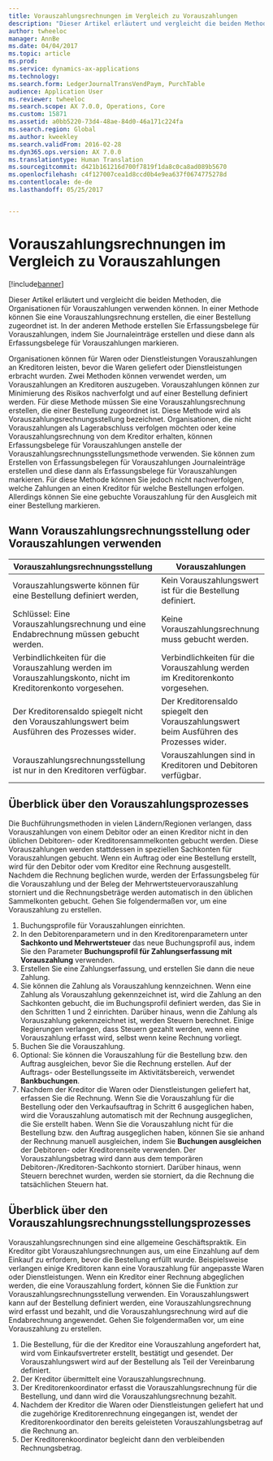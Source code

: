 ```yaml
---
title: Vorauszahlungsrechnungen im Vergleich zu Vorauszahlungen
description: "Dieser Artikel erläutert und vergleicht die beiden Methoden, die Organisationen für Vorauszahlungen verwenden können. In einer Methode können Sie eine Vorauszahlungsrechnung erstellen, die einer Bestellung zugeordnet ist. In der anderen Methode erstellen Sie Erfassungsbelege für Vorauszahlungen, indem Sie Journaleinträge erstellen und diese dann als Erfassungsbelege für Vorauszahlungen markieren."
author: twheeloc
manager: AnnBe
ms.date: 04/04/2017
ms.topic: article
ms.prod: 
ms.service: dynamics-ax-applications
ms.technology: 
ms.search.form: LedgerJournalTransVendPaym, PurchTable
audience: Application User
ms.reviewer: twheeloc
ms.search.scope: AX 7.0.0, Operations, Core
ms.custom: 15871
ms.assetid: a0bb5220-73d4-48ae-84d0-46a171c224fa
ms.search.region: Global
ms.author: kweekley
ms.search.validFrom: 2016-02-28
ms.dyn365.ops.version: AX 7.0.0
ms.translationtype: Human Translation
ms.sourcegitcommit: d421b161216d700f7819f1da8c0ca8ad089b5670
ms.openlocfilehash: c4f127007cea1d8ccd0b4e9ea637f0674775278d
ms.contentlocale: de-de
ms.lasthandoff: 05/25/2017


---
```


# <a name="prepayment-invoices-vs-prepayments"></a>Vorauszahlungsrechnungen im Vergleich zu Vorauszahlungen

[!include[banner](../includes/banner.md)]


Dieser Artikel erläutert und vergleicht die beiden Methoden, die Organisationen für Vorauszahlungen verwenden können. In einer Methode können Sie eine Vorauszahlungsrechnung erstellen, die einer Bestellung zugeordnet ist. In der anderen Methode erstellen Sie Erfassungsbelege für Vorauszahlungen, indem Sie Journaleinträge erstellen und diese dann als Erfassungsbelege für Vorauszahlungen markieren.

Organisationen können für Waren oder Dienstleistungen Vorauszahlungen an Kreditoren leisten, bevor die Waren geliefert oder Dienstleistungen erbracht wurden. Zwei Methoden können verwendet werden, um Vorauszahlungen an Kreditoren auszugeben. Vorauszahlungen können zur Minimierung des Risikos nachverfolgt und auf einer Bestellung definiert werden. Für diese Methode müssen Sie eine Vorauszahlungsrechnung erstellen, die einer Bestellung zugeordnet ist. Diese Methode wird als Vorauszahlungsrechnungsstellung bezeichnet. Organisationen, die nicht Vorauszahlungen als Lagerabschluss verfolgen möchten oder keine Vorauszahlungsrechnung von dem Kreditor erhalten, können Erfassungsbelege für Vorauszahlungen anstelle der Vorauszahlungsrechnungsstellungsmethode verwenden. Sie können zum Erstellen von Erfassungsbelegen für Vorauszahlungen Journaleinträge erstellen und diese dann als Erfassungsbelege für Vorauszahlungen markieren. Für diese Methode können Sie jedoch nicht nachverfolgen, welche Zahlungen an einen Kreditor für welche Bestellungen erfolgen. Allerdings können Sie eine gebuchte Vorauszahlung für den Ausgleich mit einer Bestellung markieren.

## <a name="when-to-use-prepayment-invoicing-vs-prepayments"></a>Wann Vorauszahlungsrechnungsstellung oder Vorauszahlungen verwenden
| Vorauszahlungsrechnungsstellung                                                                | Vorauszahlungen                                                              |
|-------------------------------------------------------------------------------------|--------------------------------------------------------------------------|
| Vorauszahlungswerte können für eine Bestellung definiert werden,                                    | Kein Vorauszahlungswert ist für die Bestellung definiert.                    |
| Schlüssel: Eine Vorauszahlungsrechnung und eine Endabrechnung müssen gebucht werden.                       | Keine Vorauszahlungsrechnung muss gebucht werden.                                    |
| Verbindlichkeiten für die Vorauszahlung werden im Vorauszahlungskonto, nicht im Kreditorenkonto vorgesehen. | Verbindlichkeiten für die Vorauszahlung werden im Kreditorenkonto vorgesehen.                  |
| Der Kreditorensaldo spiegelt nicht den Vorauszahlungswert beim Ausführen des Prozesses wider.     | Der Kreditorensaldo spiegelt den Vorauszahlungswert beim Ausführen des Prozesses wider. |
| Vorauszahlungsrechnungsstellung ist nur in den Kreditoren verfügbar.                         | Vorauszahlungen sind in Kreditoren und Debitoren verfügbar.    |

## <a name="overview-of-the-prepayment-process"></a>Überblick über den Vorauszahlungsprozesses
Die Buchführungsmethoden in vielen Ländern/Regionen verlangen, dass Vorauszahlungen von einem Debitor oder an einen Kreditor nicht in den üblichen Debitoren- oder Kreditorensammelkonten gebucht werden. Diese Vorauszahlungen werden stattdessen in speziellen Sachkonten für Vorauszahlungen gebucht. Wenn ein Auftrag oder eine Bestellung erstellt, wird für den Debitor oder vom Kreditor eine Rechnung ausgestellt. Nachdem die Rechnung beglichen wurde, werden der Erfassungsbeleg für die Vorauszahlung und der Beleg der Mehrwertsteuervorauszahlung storniert und die Rechnungsbeträge werden automatisch in den üblichen Sammelkonten gebucht. Gehen Sie folgendermaßen vor, um eine Vorauszahlung zu erstellen.

1.  Buchungsprofile für Vorauszahlungen einrichten.
2.  In den Debitorenparametern und in den Kreditorenparametern unter **Sachkonto und Mehrwertsteuer** das neue Buchungsprofil aus, indem Sie den Parameter **Buchungsprofil für Zahlungserfassung mit Vorauszahlung** verwenden.
3.  Erstellen Sie eine Zahlungserfassung, und erstellen Sie dann die neue Zahlung.
4.  Sie können die Zahlung als Vorauszahlung kennzeichnen. Wenn eine Zahlung als Vorauszahlung gekennzeichnet ist, wird die Zahlung an den Sachkonten gebucht, die im Buchungsprofil definiert werden, das Sie in den Schritten 1 und 2 einrichten. Darüber hinaus, wenn die Zahlung als Vorauszahlung gekennzeichnet ist, werden Steuern berechnet. Einige Regierungen verlangen, dass Steuern gezahlt werden, wenn eine Vorauszahlung erfasst wird, selbst wenn keine Rechnung vorliegt.
5.  Buchen Sie die Vorauszahlung.
6.  Optional: Sie können die Vorauszahlung für die Bestellung bzw. den Auftrag ausgleichen, bevor Sie die Rechnung erstellen. Auf der Auftrags- oder Bestellungsseite im Aktivitätsbereich, verwendet **Bankbuchungen**.
7.  Nachdem der Kreditor die Waren oder Dienstleistungen geliefert hat, erfassen Sie die Rechnung. Wenn Sie die Vorauszahlung für die Bestellung oder den Verkaufsauftrag in Schritt 6 ausgeglichen haben, wird die Vorauszahlung automatisch mit der Rechnung ausgeglichen, die Sie erstellt haben. Wenn Sie die Vorauszahlung nicht für die Bestellung bzw. den Auftrag ausgeglichen haben, können Sie sie anhand der Rechnung manuell ausgleichen, indem Sie **Buchungen ausgleichen** der Debitoren- oder Kreditorenseite verwenden. Der Vorauszahlungsbetrag wird dann aus dem temporären Debitoren-/Kreditoren-Sachkonto storniert. Darüber hinaus, wenn Steuern berechnet wurden, werden sie storniert, da die Rechnung die tatsächlichen Steuern hat.

## <a name="overview-of-the-prepayment-invoicing-process"></a>Überblick über den Vorauszahlungsrechnungsstellungsprozesses
Vorauszahlungsrechnungen sind eine allgemeine Geschäftspraktik. Ein Kreditor gibt Vorauszahlungsrechnungen aus, um eine Einzahlung auf dem Einkauf zu erfordern, bevor die Bestellung erfüllt wurde. Beispielsweise verlangen einige Kreditoren kann eine Vorauszahlung für angepasste Waren oder Dienstleistungen. Wenn ein Kreditor einer Rechnung abgeglichen werden, die eine Vorauszahlung fordert, können Sie die Funktion zur Vorauszahlungsrechnungsstellung verwenden. Ein Vorauszahlungswert kann auf der Bestellung definiert werden, eine Vorauszahlungsrechnung wird erfasst und bezahlt, und die Vorauszahlungsrechnung wird auf die Endabrechnung angewendet. Gehen Sie folgendermaßen vor, um eine Vorauszahlung zu erstellen.

1.  Die Bestellung, für die der Kreditor eine Vorauszahlung angefordert hat, wird vom Einkaufsvertreter erstellt, bestätigt und gesendet. Der Vorauszahlungswert wird auf der Bestellung als Teil der Vereinbarung definiert.
2.  Der Kreditor übermittelt eine Vorauszahlungsrechnung.
3.  Der Kreditorenkoordinator erfasst die Vorauszahlungsrechnung für die Bestellung, und dann wird die Vorauszahlungsrechnung bezahlt.
4.  Nachdem der Kreditor die Waren oder Dienstleistungen geliefert hat und die zugehörige Kreditorenrechnung eingegangen ist, wendet der Kreditorenkoordinator den bereits geleisteten Vorauszahlungsbetrag auf die Rechnung an.
5.  Der Kreditorenkoordinator begleicht dann den verbleibenden Rechnungsbetrag.





